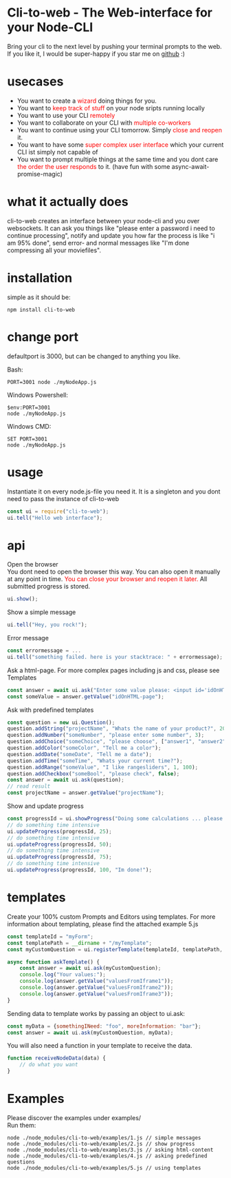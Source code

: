 # Cli-to-web - The Web-interface for your Node-CLI
Bring your cli to the next level by pushing your terminal prompts to the web.\
If you like it, I would be super-happy if you star me on <a href="https://github.com/meue/cli-to-web">github</a> :)

# usecases
- You want to create a <span style="color: red">wizard</span> doing things for you. 
- You want to <span style="color: red">keep track of stuff</span> on your node sripts running locally
- You want to use your CLI <span style="color: red">remotely</span>
- You want to collaborate on your CLI with <span style="color: red">multiple co-workers</span>
- You want to continue using your CLI tomorrow. Simply <span style="color: red">close and reopen</span> it.
- You want to have some <span style="color: red">super complex user interface</span> which your current CLI ist simply not capable of
- You want to prompt multiple things at the same time and you dont care <span style="color: red">the order the user responds</span> to it. (have fun with some async-await-promise-magic)

# what it actually does
cli-to-web creates an interface between your node-cli and you over websockets.
It can ask you things like "please enter a password i need to continue processing",
notify and update you how far the process is like "i am 95% done",
send error- and normal messages like "I'm done compressing all your moviefiles".

# installation
simple as it should be:
```
npm install cli-to-web
```

# change port
defaultport is 3000, but can be changed to anything you like.

Bash:
```
PORT=3001 node ./myNodeApp.js
```
Windows Powershell:
```
$env:PORT=3001
node ./myNodeApp.js
```
Windows CMD:
```
SET PORT=3001
node ./myNodeApp.js
```

# usage
Instantiate it on every node.js-file you need it. It is a singleton and you dont need to pass the instance of cli-to-web
```javascript
const ui = require("cli-to-web");
ui.tell("Hello web interface");
```

# api

Open the browser\
You dont need to open the browser this way. You can also open it manually at any point in time. <span style="color: red">You can close your browser and reopen it later. </span>All submitted progress is stored.
```javascript
ui.show();
```

Show a simple message
```javascript
ui.tell("Hey, you rock!");
```

Error message
```javascript
const errormessage = ...
ui.tell("something failed. here is your stacktrace: " + errormessage);
```

Ask a html-page. For more complex pages including js and css, please see Templates
```javascript
const answer = await ui.ask("Enter some value please: <input id='idOnHTML-page'>");
const someValue = answer.getValue("idOnHTML-page");
```

Ask with predefined templates
```javascript
const question = new ui.Question();
question.addString("projectName", "Whats the name of your product?", 20);
question.addNumber("someNumber", "please enter some number", 3);
question.addChoice("someChoice", "please choose", ["answer1", "answer2", "answer3"]);
question.addColor("someColor", "Tell me a color");
question.addDate("someDate", "Tell me a date");
question.addTime("someTime", "Whats your current time?");
question.addRange("someValue", "I like rangesliders", 1, 100);
question.addCheckbox("someBool", "please check", false);
const answer = await ui.ask(question);
// read result
const projectName = answer.getValue("projectName");
```

Show and update progress
```javascript
const progressId = ui.showProgress("Doing some calculations ... please wait");
// do something time intensive
ui.updateProgress(progressId, 25);
// do something time intensive
ui.updateProgress(progressId, 50);
// do something time intensive
ui.updateProgress(progressId, 75);
// do something time intensive
ui.updateProgress(progressId, 100, "Im done!");
```

# templates
Create your 100% custom Prompts and Editors using templates.
For more information about templating, please find the attached example 5.js
```javascript
const templateId = "myForm";
const templatePath = __dirname + "/myTemplate";
const myCustomQuestion = ui.registerTemplate(templateId, templatePath, 100);

async function askTemplate() {
    const answer = await ui.ask(myCustomQuestion);
    console.log("Your values:");
    console.log(answer.getValue("valuesFromIframe1"));
    console.log(answer.getValue("valuesFromIframe2"));
    console.log(answer.getValue("valuesFromIframe3"));
}
```

Sending data to template works by passing an object to ui.ask:
```javascript
const myData = {somethingINeed: "foo", moreInformation: "bar"};
const answer = await ui.ask(myCustomQuestion, myData);
```

You will also need a function in your template to receive the data.
```javascript
function receiveNodeData(data) {
    // do what you want
}
```

# Examples
Please discover the examples under examples/\
Run them:
```
node ./node_modules/cli-to-web/examples/1.js // simple messages
node ./node_modules/cli-to-web/examples/2.js // show progress
node ./node_modules/cli-to-web/examples/3.js // asking html-content
node ./node_modules/cli-to-web/examples/4.js // asking predefined questions
node ./node_modules/cli-to-web/examples/5.js // using templates
```